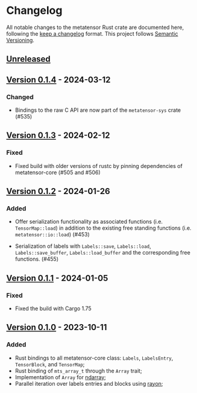 # Changelog

All notable changes to the metatensor Rust crate are documented here, following
the [keep a changelog](https://keepachangelog.com/en/1.1.0/) format. This
project follows [Semantic Versioning](https://semver.org/spec/v2.0.0.html).

## [Unreleased](https://github.com/lab-cosmo/metatensor/)
<!--
### Added

### Fixed

### Changed

### Removed
-->

## [Version 0.1.4](https://github.com/lab-cosmo/metatensor/releases/tag/metatensor-rust-v0.1.4) - 2024-03-12

### Changed

- Bindings to the raw C API are now part of the `metatensor-sys` crate (#535)

## [Version 0.1.3](https://github.com/lab-cosmo/metatensor/releases/tag/metatensor-rust-v0.1.3) - 2024-02-12

### Fixed

- Fixed build with older versions of rustc by pinning dependencies of
  metatensor-core (#505 and #506)

## [Version 0.1.2](https://github.com/lab-cosmo/metatensor/releases/tag/metatensor-rust-v0.1.2) - 2024-01-26

### Added

- Offer serialization functionality as associated functions (i.e. `TensorMap::load`)
  in addition to the existing free standing functions (i.e. `metatensor::io::load`) (#453)

- Serialization of labels with `Labels::save`, `Labels::load`,
  `Labels::save_buffer`, `Labels::load_buffer` and the corresponding free
  functions. (#455)

## [Version 0.1.1](https://github.com/lab-cosmo/metatensor/releases/tag/metatensor-rust-v0.1.1) - 2024-01-05

### Fixed

- Fixed the build with Cargo 1.75

## [Version 0.1.0](https://github.com/lab-cosmo/metatensor/releases/tag/metatensor-rust-v0.1.0) - 2023-10-11

### Added

- Rust bindings to all metatensor-core class: `Labels`, `LabelsEntry`,
  `TensorBlock`, and `TensorMap`;
- Rust binding of `mts_array_t` through the `Array` trait;
- Implementation of `Array` for [ndarray](https://docs.rs/ndarray/);
- Parallel iteration over labels entries and blocks using [rayon](https://docs.rs/rayon/);
